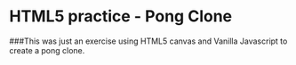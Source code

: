 # HTML5 practice - Pong Clone

###This was just an exercise using HTML5 canvas and Vanilla Javascript to create a pong clone.
